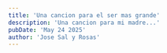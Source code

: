 ```yaml
---
title: 'Una cancion para el ser mas grande'
description: 'Una cancion para mi madre...'
pubDate: 'May 24 2025'
author: 'Jose Sal y Rosas'
---
```



